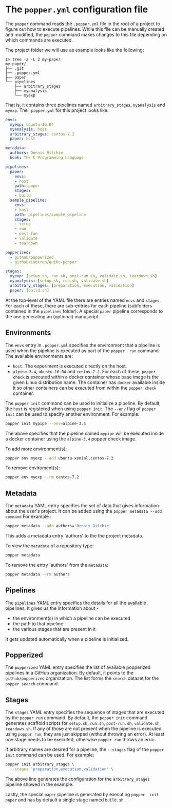 
# The `popper.yml` configuration file

The `popper` command reads the `.popper.yml` file in the root of a 
project to figure out how to execute pipelines. While this file can be 
manually created and modified, the `popper` command makes changes to 
this file depending on which commands are executed.

The project folder we will use as example looks like the following:

```
$> tree -a -L 2 my-paper
my-paper/
├── .git
├── .popper.yml
├── paper
└── pipelines
    ├── arbitrary_stages
    ├── myanalysis
    └── myexp
```

That is, it contains three pipelines named `arbitrary_stages`, 
`myanalysis` and `myexp`. The `.popper.yml` for this project looks 
like:

```yaml
envs:
  myexp: ubuntu-16.04
  myanalysis: host
  arbitrary_stages: centos-7.2
  paper: host

metadata: 
  authors: Dennis Ritchie
  book: The C Programming Language

pipelines:
  paper:
    envs:
    - host
    path: paper
    stages:
    - build
  sample_pipeline:
    envs:
    - host
    path: pipelines/sample_pipeline
    stages:
    - setup
    - run
    - post-run
    - validate
    - teardown

popperized:
  - github/popperized
  - github/ivotron/quiho-popper

stages:
  myexp: [setup.sh, run.sh, post-run.sh, validate.sh, teardown.sh]
  myanalysis: [setup.sh, run.sh, validate.sh]
  arbitrary_stages: [preparation, execution, validation]
  paper: [build.sh]
```

At the top-level of the YAML file there are entries named `envs` and 
`stages`. For each of these, there are sub-entries for each pipeline 
(subfolders contained in the `pipelines` folder). A special `paper` 
pipeline corresponds to the one generating an (optional) manuscript.

## Environments

The `envs` entry in `.popper.yml` specifies the environment that a 
pipeline is used when the pipeline is executed as part of the `popper 
run` command. The available environments are:

  * `host`. The experiment is executed directly on the host.
  * `alpine-3.4`, `ubuntu-16.04` and `centos-7.2`. For each of these, 
    `popper check` is executed within a docker container whose base 
    image is the given Linux distribution name. The container has 
    `docker` available inside it so other containers can be executed 
    from within the `popper check` container.

The `popper init` command can be used to initialize a pipeline. By 
default, the `host` is registered when using `popper init`. The 
`--env` flag of `popper init` can be used to specify another 
environment. For example:

```bash
popper init mypipe --env=alpine-3.4
```

The above specifies that the pipeline named `mypipe` will be executed 
inside a docker container using the `alpine-3.4` popper check image.

To add more environment(s):  

```bash
popper env myexp --add ubuntu-xenial,centos-7.2
```

To remove enviroment(s):  

```bash
popper env myexp --rm centos-7.2
```

## Metadata

The `metadata` YAML entry specifies the set of data that gives information
about the user's project. It can be added using the `popper metadata --add command`
For example :

```bash
popper metadata --add authors='Dennis Ritchie'
```

This adds a metadata entry 'authors' to the the project
metadata.

To view the `metadata` of a repository type: 

```bash
popper metadata
```
To remove the entry 'authors' from the `metadata`:

```bash
popper metadata --rm authors
```

## Pipelines

The `pipelines` YAML entry specifies the details for all the available
pipelines. It gives us the information about -
   *  the environment(s) in which a pipeline can be executed
   *  the path to that pipeline
   *  the various stages that are present in it 

It gets updated automatically when a pipeline is initialized.

## Popperized

The `popperized` YAML entry specifies the list of available popperized 
pipelines in a GitHub organization. By default, it points to the 
`github/popperized` organization. The list forms the `search` dataset 
for the `popper search` command.

## Stages

The `stages` YAML entry specifies the sequence of stages that are 
executed by the `popper run` command. By default, the `popper init` 
command generates scaffold scripts for `setup.sh`, `run.sh`, 
`post-run.sh`, `validate.sh`, `teardown.sh`. If any of those are not
present when the pipeline is executed using `popper run`, they are 
just skipped (without throwing an error). At least one stage needs to
be executed, otherwise `popper run` throws an error.

If arbitrary names are desired for a pipeline, the `--stages` flag of 
the `popper init` command can be used. For example:

```bash
popper init arbitrary_stages \
  --stages 'preparation,execution,validation' \
```

The above line generates the configuration for the `arbitrary_stages` 
pipeline showed in the example.

Lastly, the special `paper` pipeline is generated by executing `popper 
init paper` and has by default a single stage named `build.sh`.
